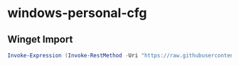 # windows-personal-cfg

## Winget Import

```PowerShell
Invoke-Expression (Invoke-RestMethod -Uri "https://raw.githubusercontent.com/pobruno/windows-personal-cfg/main/winget/winget-import.ps1")
```


